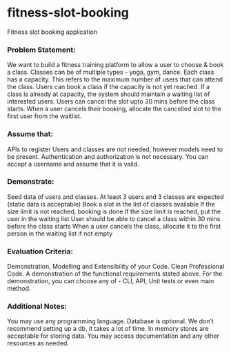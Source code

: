 # fitness-slot-booking

Fitness slot booking application

### Problem Statement:
We want to build a fitness training platform to allow a user to choose & book a class.
Classes can be of multiple types - yoga, gym, dance.
Each class has a capacity. This refers to the maximum number of users that can attend the class.
Users can book a class if the capacity is not yet reached.
If a class is already at capacity, the system should maintain a waiting list of interested users.
Users can cancel the slot upto 30 mins before the class starts. When a user cancels their booking, allocate the cancelled slot to the first user from the waitlist.

### Assume that:
APIs to register Users and classes are not needed, however models need to be present.
Authentication and authorization is not necessary. You can accept a username and assume that it is valid.

### Demonstrate:
Seed data of users and classes. At least 3 users and 3 classes are expected (static data is acceptable)
Book a slot in the list of classes available
If the size limit is not reached, booking is done
If the size limit is reached, put the user in the waiting list
User should be able to cancel a class within 30 mins before the class starts
When a user cancels the class, allocate it to the first person in the waiting list if not empty

### Evaluation Criteria:
Demonstration, Modelling and Extensibility of your Code.
Clean Professional Code.
A demonstration of the functional requirements stated above.
For the demonstration, you can choose any of - CLI, API, Unit tests or even main method.

### Additional Notes:
You may use any programming language.
Database is optional. We don’t recommend setting up a db, it takes a lot of time. In memory stores are acceptable for storing data.
You may access documentation and any other resources as needed.
